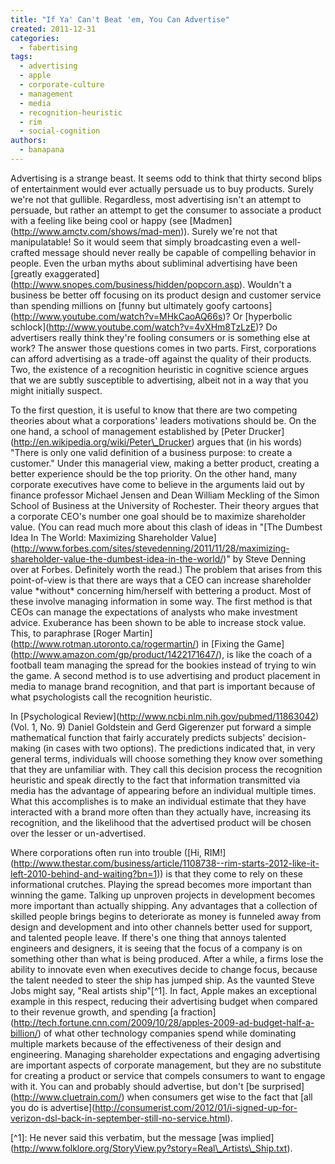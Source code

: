 ```yaml
---
title: "If Ya' Can't Beat 'em, You Can Advertise"
created: 2011-12-31
categories: 
  - fabertising
tags: 
  - advertising
  - apple
  - corporate-culture
  - management
  - media
  - recognition-heuristic
  - rim
  - social-cognition
authors: 
  - banapana
---
```


Advertising is a strange beast. It seems odd to think that thirty second blips of entertainment would ever actually persuade us to buy products. Surely we're not that gullible. Regardless, most advertising isn't an attempt to persuade, but rather an attempt to get the consumer to associate a product with a feeling like being cool or happy (see \[Madmen\](http://www.amctv.com/shows/mad-men)). Surely we're not that manipulatable! So it would seem that simply broadcasting even a well-crafted message should never really be capable of compelling behavior in people. Even the urban myths about subliminal advertising have been \[greatly exaggerated\](http://www.snopes.com/business/hidden/popcorn.asp). Wouldn't a business be better off focusing on its product design and customer service than spending millions on \[funny but ultimately goofy cartoons\](http://www.youtube.com/watch?v=MHkCaoAQ66s)? Or \[hyperbolic schlock\](http://www.youtube.com/watch?v=4vXHm8TzLzE)? Do advertisers really think they're fooling consumers or is something else at work? The answer those questions comes in two parts. First, corporations can afford advertising as a trade-off against the quality of their products. Two, the existence of a recognition heuristic in cognitive science argues that we are subtly susceptible to advertising, albeit not in a way that you might initially suspect.

To the first question, it is useful to know that there are two competing theories about what a corporations' leaders motivations should be. On the one hand, a school of management established by \[Peter Drucker\](http://en.wikipedia.org/wiki/Peter\_Drucker) argues that (in his words) "There is only one valid definition of a business purpose: to create a customer." Under this managerial view, making a better product, creating a better experience should be the top priority. On the other hand, many corporate executives have come to believe in the arguments laid out by finance professor Michael Jensen and Dean William Meckling of the Simon School of Business at the University of Rochester. Their theory argues that a corporate CEO's number one goal should be to maximize shareholder value. (You can read much more about this clash of ideas in "\[The Dumbest Idea In The World: Maximizing Shareholder Value\](http://www.forbes.com/sites/stevedenning/2011/11/28/maximizing-shareholder-value-the-dumbest-idea-in-the-world/)" by Steve Denning over at Forbes. Definitely worth the read.) The problem that arises from this point-of-view is that there are ways that a CEO can increase shareholder value \*without\* concerning him/herself with bettering a product. Most of these involve managing information in some way. The first method is that CEOs can manage the expectations of analysts who make investment advice. Exuberance has been shown to be able to increase stock value. This, to paraphrase \[Roger Martin\](http://www.rotman.utoronto.ca/rogermartin/) in \[Fixing the Game\](http://www.amazon.com/gp/product/1422171647/), is like the coach of a football team managing the spread for the bookies instead of trying to win the game. A second method is to use advertising and product placement in media to manage brand recognition, and that part is important because of what psychologists call the recognition heuristic.

In \[Psychological Review\](http://www.ncbi.nlm.nih.gov/pubmed/11863042) (Vol. 1, No. 9) Daniel Goldstein and Gerd Gigerenzer put forward a simple mathematical function that fairly accurately predicts subjects' decision-making (in cases with two options). The predictions indicated that, in very general terms, individuals will choose something they know over something that they are unfamiliar with. They call this decision process the recognition heuristic and speak directly to the fact that information transmitted via media has the advantage of appearing before an individual multiple times. What this accomplishes is to make an individual estimate that they have interacted with a brand more often than they actually have, increasing its recognition, and the likelihood that the advertised product will be chosen over the lesser or un-advertised.

Where corporations often run into trouble (\[Hi, RIM!\](http://www.thestar.com/business/article/1108738--rim-starts-2012-like-it-left-2010-behind-and-waiting?bn=1)) is that they come to rely on these informational crutches. Playing the spread becomes more important than winning the game. Talking up unproven projects in development becomes more important than actually shipping. Any advantages that a collection of skilled people brings begins to deteriorate as money is funneled away from design and development and into other channels better used for support, and talented people leave. If there's one thing that annoys talented engineers and designers, it is seeing that the focus of a company is on something other than what is being produced. After a while, a firms lose the ability to innovate even when executives decide to change focus, because the talent needed to steer the ship has jumped ship. As the vaunted Steve Jobs might say, "Real artists ship"\[^1\]. In fact, Apple makes an exceptional example in this respect, reducing their advertising budget when compared to their revenue growth, and spending \[a fraction\](http://tech.fortune.cnn.com/2009/10/28/apples-2009-ad-budget-half-a-billion/) of what other technology companies spend while dominating multiple markets because of the effectiveness of their design and engineering. Managing shareholder expectations and engaging advertising are important aspects of corporate management, but they are no substitute for creating a product or service that compels consumers to want to engage with it. You can and probably should advertise, but don't \[be surprised\](http://www.cluetrain.com/) when consumers get wise to the fact that \[all you do is advertise\](http://consumerist.com/2012/01/i-signed-up-for-verizon-dsl-back-in-september-still-no-service.html).

\[^1\]: He never said this verbatim, but the message \[was implied\](http://www.folklore.org/StoryView.py?story=Real\_Artists\_Ship.txt).
